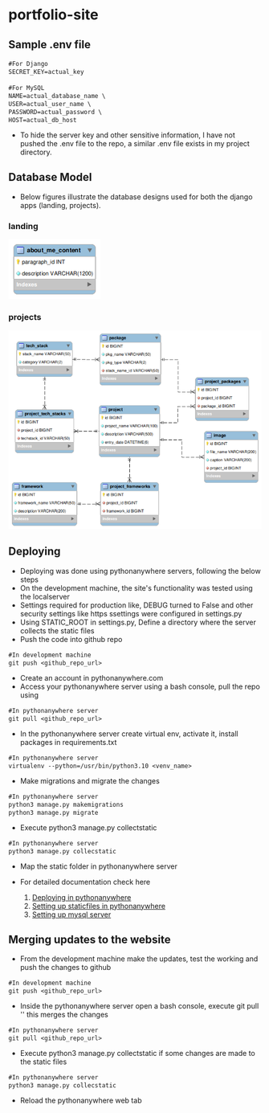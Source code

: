 # portfolio-site

## Sample .env file 
```.env
#For Django
SECRET_KEY=actual_key

#For MySQL
NAME=actual_database_name \
USER=actual_user_name \
PASSWORD=actual_password \
HOST=actual_db_host
```
- To hide the server key and other sensitive information, I have not pushed the .env file to the repo, a similar .env file exists in my project directory.

## Database Model
- Below figures illustrate the database designs used for both the django apps (landing, projects).
### landing
<img src="assets/landing_model.png" alt="landing_model" />

### projects
<img src="assets/projects_model.png" alt="projects_model" />

## Deploying
- Deploying was done using pythonanywhere servers, following the below steps
- On the development machine, the site's functionality was tested using the localserver
- Settings required for production like, DEBUG turned to False and other security settings like https ssettings were configured in settings.py
- Using STATIC_ROOT in settings.py, Define a directory where the server collects the static files
- Push the code into github repo
```shell
#In development machine
git push <github_repo_url>
```
- Create an account in pythonanywhere.com
- Access your pythonanywhere server using a bash console, pull the repo using
```shell
#In pythonanywhere server
git pull <github_repo_url>
```
- In the pythonanywhere server create virtual env, activate it, install packages in requirements.txt
```shell
#In pythonanywhere server
virtualenv --python=/usr/bin/python3.10 <venv_name>
```
- Make migrations and migrate the changes
```shell
#In pythonanywhere server
python3 manage.py makemigrations
python3 manage.py migrate
```
- Execute python3 manage.py collectstatic
```shell
#In pythonanywhere server
python3 manage.py collecstatic
```
- Map the static folder in pythonanywhere server


- For detailed documentation check here
  1. [Deploying in pythonanywhere](https://help.pythonanywhere.com/pages/DeployExistingDjangoProject/)
  2. [Setting up staticfiles in pythonanywhere](https://help.pythonanywhere.com/pages/DjangoStaticFiles)
  3. [Setting up mysql server](https://help.pythonanywhere.com/pages/UsingMySQL/)

## Merging updates to the website
- From the development machine make the updates, test the working and push the changes to github
```shell
#In development machine
git push <github_repo_url>
```
- Inside the pythonanywhere server open a bash console, execute git pull '<github-repo-url>' this merges the changes
```shell
#In pythonanywhere server
git pull <github_repo_url>
```
- Execute python3 manage.py collectstatic if some changes are made to the static files
```shell
#In pythonanywhere server
python3 manage.py collecstatic
```
- Reload the pythonanywhere web tab